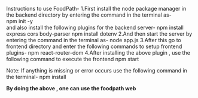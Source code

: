 Instructions to use FoodPath-
1.First install the node package manager  in the backend directory by entering the command in the terminal as-
<br>
  npm init -y
<br>
and also install the following plugins for the backend server-
  npm install express cors body-parser
  npm install dotenv
2.And then start the server by entering the command in the terminal as-
  node app.js
3.After this go to frontend directory and enter the following commands to setup frontend plugins-
  npm react-router-dom
4.After installing the above plugin , use the following command to execute the frontend
  npm start

Note: If anything is missing or error occurs use the following command in the terminal-
  npm install <missing-components>


**By doing the above , one can use the foodpath web**
